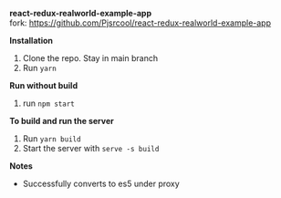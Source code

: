 **react-redux-realworld-example-app**\
fork: https://github.com/Pjsrcool/react-redux-realworld-example-app

**Installation**
1. Clone the repo. Stay in main branch
2. Run `yarn`

**Run without build**
1. run `npm start`

**To build and run the server**
1. Run `yarn build`
2. Start the server with `serve -s build`

**Notes**
- Successfully converts to es5 under proxy